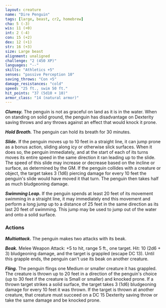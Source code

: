 ```yaml
---
layout: creature
name: "Dire Penguin"
tags: [large, beast, cr2, homebrew]
cha: 5 (-3)
wis: 11 (+0)
int: 2 (-4)
con: 15 (+2)
dex: 12 (+1)
str: 16 (+3)
size: Large beast
alignment: unaligned
challenge: "2 (450 XP)"
languages: "--"
skills: "Athletics +5"
senses: "passive Perception 10"
saving_throws: "Con +5"
damage_resistances: "cold"
speed: "25 ft., swim 50 ft."
hit_points: "37 (5d10 + 10)"
armor_class: "14 (natural armor)"
---
```


***Clumsy.*** The penguin is not as graceful on land as it is in
the water. When on standing on solid ground, the
penguin has disadvantage on Dexterity saving throws
and any throws against an effect that would knock it
prone.

***Hold Breath.*** The penguin can hold its breath for 30
minutes.

***Slide.*** If the penguin moves up to 10 feet in a straight
line, it can jump prone as a bonus action, sliding along
icy or otherwise slick surfaces. When it does so, the
penguin immediately, and at the start of each of its
turns moves its entire speed in the same direction it
ran leading up to the slide. The speed of this slide may
increase or decrease based on the incline or surface, as
determined by the GM.
If the penguin collides with a creature or object, the
target takes 3 (1d6) piercing damage for every 10 feet
the penguin's slide would have moved it that turn. The
penguin then takes half as much bludgeoning damage.

***Swimming Leap.*** If the penguin spends at least 20 feet
of its movement swimming in a straight line, it may
immediately end this movement and perform a long
jump up to a distance of 25 feet in the same direction
as its last 20 feet of swimming. This jump may be used
to jump out of the water and onto a solid surface.

### Actions

***Multiattack.*** The penguin makes two attacks with its
beak.

***Beak.*** Melee Weapon Attack: +5 to hit, range 5 ft., one
target. Hit: 10 (2d6 + 3) bludgeoning damage, and the
target is grappled (escape DC 13). Until this grapple
ends, the penguin can't use its beak on another
creature.

***Fling.*** The penguin flings one Medium or smaller
creature it has grappled. The creature is thrown up to
20 feet in a direction of the penguin's choice (up to 30
feet if the creature is Small or smaller) and knocked
prone. If a thrown target strikes a solid surface, the
target takes 3 (1d6) bludgeoning damage for every 10
feet it was thrown. If the target is thrown at another
creature, that creature must succeed on a DC 15
Dexterity saving throw or take the same damage and be
knocked prone.

